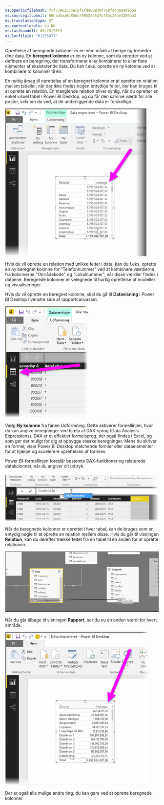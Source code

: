 ```yaml
---
ms.openlocfilehash: fcf73962534ec8f1fda009304768fd43aaa0955a
ms.sourcegitcommit: 60dad5aa0d85db790553e537bf8ac34ee3289ba3
ms.translationtype: MT
ms.contentlocale: da-DK
ms.lasthandoff: 05/29/2019
ms.locfileid: "61255077"
---
```

Oprettelse af beregnede kolonner er en nem måde at berige og forbedre dine data. En **beregnet kolonne** er en ny kolonne, som du opretter ved at definere en beregning, der transformerer eller kombinerer to eller flere elementer af eksisterende data. Du kan f.eks. oprette en ny kolonne ved at kombinere to kolonner til én.

En nyttig årsag til oprettelse af en beregnet kolonne er at oprette en relation mellem tabeller, når der ikke findes nogen entydige felter, der kan bruges til at oprette en relation. En manglende relation bliver synlig, når du opretter en enkel visuel tabel i Power BI Desktop, og du får den samme værdi for alle poster, selv om du ved, at de underliggende data er forskellige.

![](media/2-3-create-calculated-columns/2-3_1.png)

Hvis du vil oprette en relation med unikke felter i data, kan du f.eks. oprette en ny beregnet kolonne for "Telefonnummer" ved at kombinere værdierne fra kolonnerne "Områdekode" og "Lokalnummer", når disse værdier findes i dataene. Beregnede kolonner er velegnede til hurtig oprettelse af modeller og visualiseringer.

Hvis du vil oprette en beregnet kolonne, skal du gå til **Datavisning** i Power BI Desktop i venstre side af rapportcanvasset.

![](media/2-3-create-calculated-columns/2-3_2.png)

Vælg **Ny kolonne** fra fanen Udformning. Dette aktiverer formellinjen, hvor du kan angive beregninger ved hjælp af DAX-sprog (Data Analysis Expressions). DAX er et effektivt formelsprog, der også findes i Excel, og som gør det muligt for dig at opbygge stærke beregninger. Mens du skriver en formel, viser Power BI Desktop matchende formler eller dataelementer for at hjælpe og accelerere oprettelsen af formlen.

Power BI-formellinjen foreslår bestemte DAX-funktioner og relaterede datakolonner, når du angiver dit udtryk.

![](media/2-3-create-calculated-columns/2-3_3.png)

Når de beregnede kolonner er oprettet i hver tabel, kan de bruges som en entydig nøgle til at oprette en relation mellem disse. Hvis du går til visningen **Relation**, kan du derefter trække feltet fra én tabel til en anden for at oprette relationen.

![](media/2-3-create-calculated-columns/2-3_4.png)

Når du går tilbage til visningen **Rapport**, ser du nu en anden værdi for hvert område.

![](media/2-3-create-calculated-columns/2-3_5.png)

Der er også alle mulige andre ting, du kan gøre ved at oprette beregnede kolonner.

